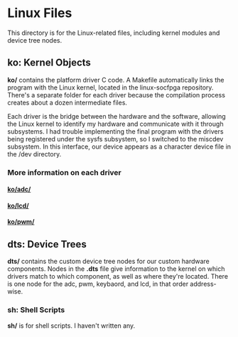 # Linux Files

This directory is for the Linux-related files, including kernel modules and device tree nodes.

## ko: Kernel Objects

**ko/** contains the platform driver C code. A Makefile automatically links the program with the Linux kernel,
located in the linux-socfpga repository. There's a separate folder for each driver because the compilation process
creates about a dozen intermediate files.

Each driver is the bridge between the hardware and the software, allowing the Linux kernel to identify my hardware
and communicate with it through subsystems. I had trouble implementing the final program with the drivers being
registered under the sysfs subsystem, so I switched to the miscdev subsystem. In this interface, our device appears
as a character device file in the /dev directory.

### More information on each driver
#### [ko/adc/](ko/adc/README.md)
#### [ko/lcd/](ko/lcd/README.md)
#### [ko/pwm/](ko/pwm/README.md)

## dts: Device Trees

**dts/** contains the custom device tree nodes for our custom hardware components. Nodes in the **.dts** file give
information to the kernel on which drivers match to which component, as well as where they're located. There is one
node for the adc, pwm, keybaord, and lcd, in that order address-wise.

### sh: Shell Scripts

**sh/** is for shell scripts. I haven't written any.
